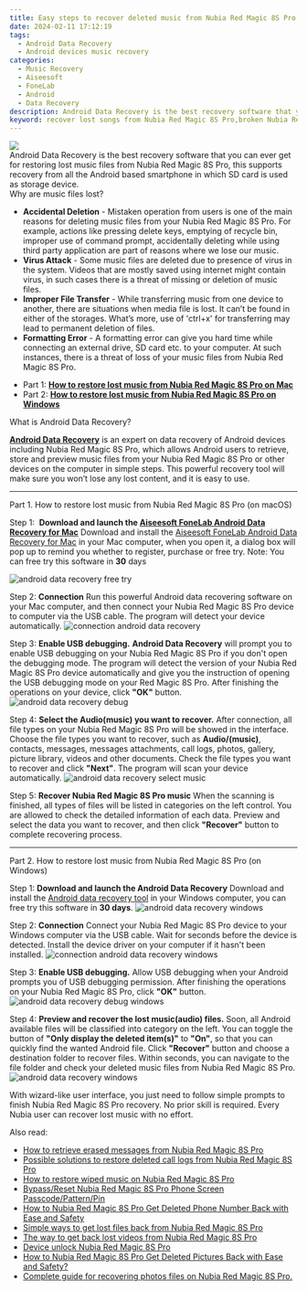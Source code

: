 ```yaml
---
title: Easy steps to recover deleted music from Nubia Red Magic 8S Pro
date: 2024-02-11 17:12:19
tags: 
  - Android Data Recovery
  - Android devices music recovery
categories: 
  - Music Recovery
  - Aiseesoft
  - FoneLab
  - Android
  - Data Recovery
description: Android Data Recovery is the best recovery software that you can ever get for restoring lost music files from Nubia Red Magic 8S Pro, this supports recovery from all the Android based smartphone in which SD card is used as storage device.
keyword: recover lost songs from Nubia Red Magic 8S Pro,broken Nubia Red Magic 8S Pro songs recovery solution,save lost music on Nubia Red Magic 8S Pro,undelete music from Nubia Red Magic 8S Pro,Recover deleted songs,Unerase songs from Nubia Red Magic 8S Pro,how to recover deleted music in Nubia Red Magic 8S Pro,how to retrieve song from Nubia Red Magic 8S Pro,Nubia Red Magic 8S Pro music disappear,how to get back deleted song Nubia Red Magic 8S Pro phone,Nubia Red Magic 8S Pro song disappear,how to recover music on Nubia Red Magic 8S Pro
---
```


<img src="https://img0mobiles.techidaily.com/images/best-assets/devices/nubia/nubia-red-magic-8s-pro/4.jpg" class="atpl-imgstyle"  />

<div class="atpl-content atpl-for-fonelab-android recover-music">

<div class="atpl-post-description-part-1">
Android Data Recovery is the best recovery software that you can ever get for restoring lost music files from Nubia Red Magic 8S Pro, this supports recovery from all the Android based smartphone in which SD card is used as storage device.
</div>



<div class="atpl-post-description-part-2">
<div class="tpl-content-sub-paragraph-title">
  Why are music files lost?
</div>
<div class="tpl-content-sub-paragraph-content">
  <ul class="tpl-content-sub-paragraph-ul-style">
    <li><strong>Accidental Deletion</strong> - Mistaken operation from users is one of the main reasons for deleting music files from your Nubia Red Magic 8S Pro. For example, actions like pressing delete keys, emptying of recycle bin, improper use of command prompt, accidentally deleting while using third party application are part of reasons where we lose our music.</li>
    <li><strong>Virus Attack</strong> - Some music files are deleted due to presence of virus in the system. Videos that are mostly saved using internet might contain virus, in such cases there is a threat of missing or deletion of music files.</li>
    <li><strong>Improper File Transfer</strong> - While transferring music from one device to another, there are situations when media file is lost. It can’t be found in either of the storages. What’s more, use of 'ctrl+x' for transferring may lead to permanent deletion of files. </li>
    <li><strong>Formatting Error</strong> - A formatting error can give you hard time while connecting an external drive, SD card etc. to your computer. At such instances, there is a threat of loss of your music files from Nubia Red Magic 8S Pro.</li>
  </ul>
</div>
</div>

<ul>
  <li>Part 1: <strong><a href="#p1">How to restore lost music from Nubia Red Magic 8S Pro on Mac</a></strong></li>
  <li>Part 2: <strong><a href="#p2">How to restore lost music from Nubia Red Magic 8S Pro on Windows</a></strong></li>
</ul>


<div class="atpl-post-description-part-3">
<div class="tpl-content-sub-paragraph-title">
  What is Android Data Recovery?
</div>
<div class="tpl-content-sub-paragraph-content">
  <p>
      <a href="https://tools.techidaily.com/aiseesoft-android-data-recovery/" target="_blank" rel="noopener"><strong>Android Data Recovery</strong></a> is an expert on data recovery of Android devices including Nubia Red Magic 8S Pro, which allows Android users to retrieve, store and preview music files from your Nubia Red Magic 8S Pro or other devices on the computer in simple steps. This powerful recovery tool will make sure you won’t lose any lost content, and it is easy to use.
  </p>
</div>
</div>



<!-- Part 1 -->
<a id="p1" name="p1" ></a><hr>

<div>
  <span class="atpl-step-part-style">Part 1. How to restore lost music from Nubia Red Magic 8S Pro (on macOS)</span>
</div>

<span class="atpl-stepstyle-a"><span>Step 1: </span></span> <strong>Download and launch the <a href="https://tools.techidaily.com/aiseesoft-android-data-recovery-for-mac/" target="_blank" rel="noopener">Aiseesoft FoneLab Android Data Recovery for Mac</a></strong>
Download and install the <a href="https://tools.techidaily.com/aiseesoft-android-data-recovery-for-mac/" target="_blank" rel="noopener">Aiseesoft FoneLab Android Data Recovery for Mac</a> in your Mac computer, when you open it, a dialog box will pop up to remind you whether to register, purchase or free try.
Note: You can free try this software in <strong>30</strong> days

<img src="https://tools.techidaily.com/images/apps/aiseesoft/android-data-recovery/mac-free-try.png" class="atpl-imgstyle" alt="android data recovery free try" />

<span class="atpl-stepstyle-a"><span>Step 2: </span></span> <strong>Connection</strong>
Run this powerful Android data recovering software on your Mac computer, and then connect your Nubia Red Magic 8S Pro device to computer via the USB cable. The program will detect your device automatically.
<img src="https://tools.techidaily.com/images/apps/aiseesoft/android-data-recovery/mac-connection-interface.jpg" class="atpl-imgstyle" alt="connection android data recovery" />

<span class="atpl-stepstyle-a"><span>Step 3: </span></span> <strong>Enable USB debugging.</strong>
<strong>Android Data Recovery</strong> will prompt you to enable USB debugging on your Nubia Red Magic 8S Pro if you don't open the debugging mode. The program will detect the version of your Nubia Red Magic 8S Pro device automatically and give you the instruction of opening the USB debugging mode on your Red Magic 8S Pro. After finishing the operations on your device, click <strong>"OK"</strong> button.
<img src="https://tools.techidaily.com/images/apps/aiseesoft/android-data-recovery/mac-android-usb-debug.jpg"  class="atpl-imgstyle" alt="android data recovery debug" />

<span class="atpl-stepstyle-a"><span>Step 4: </span></span> <strong>Select the Audio(music) you want to recover.</strong>
After connection, all file types on your Nubia Red Magic 8S Pro will be showed in the interface. Choose the file types you want to recover, such as <strong>Audio/(music)</strong>, contacts, messages, messages attachments, call logs, photos, gallery, picture library, videos and other documents. Check the file types you want to recover and click <b>"Next"</b>. The program will scan your device automatically.
<img src="https://tools.techidaily.com/images/apps/aiseesoft/android-data-recovery/mac-choose-type-music.jpg" class="atpl-imgstyle" alt="android data recovery select music" />

<span class="atpl-stepstyle-a"><span>Step 5: </span></span> <strong>Recover Nubia Red Magic 8S Pro music</strong>
When the scanning is finished, all types of files will be listed in categories on the left control. You are allowed to check the detailed information of each data. Preview and select the data you want to recover, and then click <b>"Recover"</b> button to complete recovering process.


<a id="p2" name="p2"></a><hr>

<!-- Part 2 -->
<div>
  <span class="atpl-step-part-style">Part 2. How to restore lost music from Nubia Red Magic 8S Pro (on Windows)</span>
</div>

<span class="atpl-stepstyle-a"><span>Step 1: </span></span> <strong>Download and launch the Android Data Recovery</strong>
Download and install the <a href="https://tools.techidaily.com/aiseesoft-android-data-recovery-for-win/" target="_blank" rel="noopener">Android data recovery tool</a> in your Windows computer, you can free try this software in <b>30 days</b>.
<img src="https://tools.techidaily.com/images/apps/aiseesoft/android-data-recovery/win-start-interface.png"  class="atpl-imgstyle" alt="android data recovery windows" />

<span class="atpl-stepstyle-a"><span>Step 2: </span></span> <strong>Connection</strong>
Connect your Nubia Red Magic 8S Pro device to your Windows computer via the USB cable. Wait for seconds before the device is detected. Install the device driver on your computer if it hasn't been installed.
<img src="https://tools.techidaily.com/images/apps/aiseesoft/android-data-recovery/win-connection-interface.png" class="atpl-imgstyle" alt="connection android data recovery windows" />

<span class="atpl-stepstyle-a"><span>Step 3: </span></span> <strong>Enable USB debugging.</strong>
Allow USB debugging when your Android prompts you of USB debugging permission. After finishing the operations on your Nubia Red Magic 8S Pro, click <b>"OK"</b> button.
<img src="https://tools.techidaily.com/images/apps/aiseesoft/android-data-recovery/win-android-usb-debug.png" class="atpl-imgstyle" alt="android data recovery debug windows" />

<span class="atpl-stepstyle-a"><span>Step 4: </span></span> <strong>Preview and recover the lost music(audio) files.</strong>
Soon, all Android available files will be classified into category on the left. You can toggle the button of <b>"Only display the deleted item(s)"</b> to <b>"On"</b>, so that you can quickly find the wanted Android file. Click <b>"Recover"</b> button and choose a destination folder to recover files. Within seconds, you can navigate to the file folder and check your deleted music files from Nubia Red Magic 8S Pro.
<img src="https://tools.techidaily.com/images/apps/aiseesoft/android-data-recovery/win-recover-music.jpg" class="atpl-imgstyle" alt="android data recovery windows" />

<div class="atpl-post-description-part-4">
<div class="tpl-content-sub-paragraph-normal">
  <p>
    With wizard-like user interface, you just need to follow simple prompts to finish Nubia Red Magic 8S Pro recovery. No prior skill is required. Every Nubia user can recover lost music with no effort.
  </p>
</div>
</div>


<ins class="adsbygoogle"
     style="display:block"
     data-ad-client="ca-pub-7571918770474297"
     data-ad-slot="8358498916"
     data-ad-format="auto"
     data-full-width-responsive="true"></ins>

<span class="atpl-alsoreadstyle">Also read:</span>
<div><ul>
<li><a href="/how-to-retrieve-erased-messages-from-nubia-red-magic-8s-pro-by-fonelab-android-recover-messages/" target="_blank" rel="noopener"><u>How to retrieve erased messages from Nubia Red Magic 8S Pro</u></a></li>
<li><a href="/possible-solutions-to-restore-deleted-call-logs-from-nubia-red-magic-8s-pro-by-fonelab-android-recover-call-logs/" target="_blank" rel="noopener"><u>Possible solutions to restore deleted call logs from Nubia Red Magic 8S Pro</u></a></li>
<li><a href="/how-to-restore-wiped-music-on-nubia-red-magic-8s-pro-by-fonelab-android-recover-music/" target="_blank" rel="noopener"><u>How to restore wiped music on Nubia Red Magic 8S Pro</u></a></li>
<li><a href="/bypass-reset-nubia-red-magic-8s-pro-phone-screen-passcode-pattern-pin-by-drfone-android-unlock-android-unlock/" target="_blank" rel="noopener"><u>Bypass/Reset Nubia Red Magic 8S Pro Phone Screen Passcode/Pattern/Pin</u></a></li>
<li><a href="/how-to-nubia-red-magic-8s-pro-get-deleted-phone-number-back-with-ease-and-safety-by-fonelab-android-recover-contacts/" target="_blank" rel="noopener"><u>How to Nubia Red Magic 8S Pro Get Deleted Phone Number Back with Ease and Safety</u></a></li>
<li><a href="/simple-ways-to-get-lost-files-back-from-nubia-red-magic-8s-pro-by-fonelab-android-recover-data/" target="_blank" rel="noopener"><u>Simple ways to get lost files back from Nubia Red Magic 8S Pro</u></a></li>
<li><a href="/the-way-to-get-back-lost-videos-from-nubia-red-magic-8s-pro-by-fonelab-android-recover-video/" target="_blank" rel="noopener"><u>The way to get back lost videos from Nubia Red Magic 8S Pro</u></a></li>
<li><a href="/device-unlock-nubia-red-magic-8s-pro-by-drfone-android-unlock-android-unlock/" target="_blank" rel="noopener"><u>Device unlock  Nubia Red Magic 8S Pro</u></a></li>
<li><a href="/how-to-nubia-red-magic-8s-pro-get-deleted-pictures-back-with-ease-and-safety-by-fonelab-android-recover-pictures/" target="_blank" rel="noopener"><u>How to Nubia Red Magic 8S Pro Get Deleted Pictures Back with Ease and Safety?</u></a></li>
<li><a href="/complete-guide-for-recovering-photos-files-on-nubia-red-magic-8s-pro-by-fonelab-android-recover-photos/" target="_blank" rel="noopener"><u>Complete guide for recovering photos files on Nubia Red Magic 8S Pro.</u></a></li>
</ul></div>

</div>